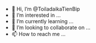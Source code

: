 - 👋 Hi, I’m @ToiladaikaTienBip
- 👀 I’m interested in ...
- 🌱 I’m currently learning ...
- 💞️ I’m looking to collaborate on ...
- 📫 How to reach me ...

<!---
ToiladaikaTienBip/ToiladaikaTienBip is a ✨ special ✨ repository because its `README.md` (this file) appears on your GitHub profile.
You can click the Preview link to take a look at your changes.
--->

